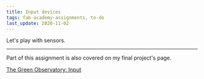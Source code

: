 ```yaml
---
title: Input devices
tags: fab-academy-assignments, to-do
last_update: 2020-11-02
---
```


Let's play with sensors.


---

Part of this assignment is also covered on my final project's page.

[The Green Observatory: Input](button:green-observatory-input.html)
